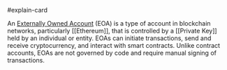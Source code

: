 #explain-card 

An [Externally Owned Account](https://ethereum.org/en/accounts/) (EOA) is a type of account in blockchain networks, particularly [[Ethereum]], that is controlled by a [[Private Key]] held by an individual or entity. EOAs can initiate transactions, send and receive cryptocurrency, and interact with smart contracts. Unlike contract accounts, EOAs are not governed by code and require manual signing of transactions.